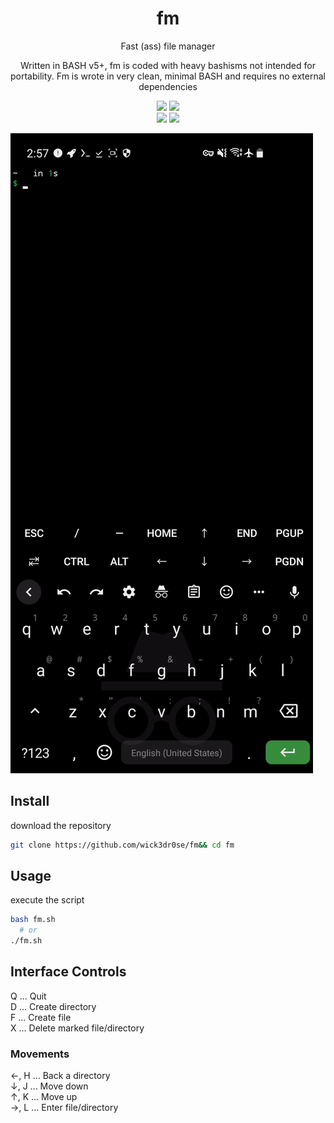 <div align="center">
<h1>fm</h1>
<p>Fast (ass) file manager

Written in BASH v5+, fm is coded with heavy bashisms not intended for portability. Fm is wrote in very clean, minimal BASH and requires no external dependencies</p>

<img src="https://img.shields.io/badge/Made%20with-Bash-1f425f.svg"></img>
<img src=https://img.shields.io/badge/Maintained%3F-yes-green.svg></img>  
<img src="https://img.shields.io/badge/Shell_Script-121011?logo=gnu-bash&logoColor=white"></img>
<a href="https://discord.gg/W4mQqNnfSq">
<img src="https://discordapp.com/api/guilds/913584348937207839/widget.png?style=shield"/></a>
</div>

![fm](fm.gif)

## Install
download the repository

```bash
git clone https://github.com/wick3dr0se/fm&& cd fm
```

## Usage
execute the script

```bash
bash fm.sh
  # or
./fm.sh
```

## Interface Controls
Q   ...   Quit  
D   ...   Create directory  
F   ...   Create file  
X   ...   Delete marked file/directory

### Movements
←, H   ...   Back a directory  
↓, J   ...   Move down  
↑, K   ...   Move up  
→, L   ...   Enter file/directory
